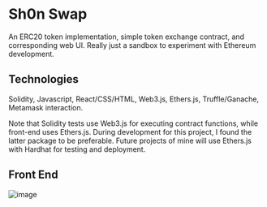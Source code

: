 # Sh0n Swap
An ERC20 token implementation, simple token exchange contract, and corresponding web UI. Really just a sandbox to experiment with Ethereum development. 

## Technologies
Solidity, Javascript, React/CSS/HTML, Web3.js, Ethers.js, Truffle/Ganache, Metamask interaction.  

Note that Solidity tests use Web3.js for executing contract functions, while front-end uses Ethers.js. During development for this project, I found the latter package to be preferable. Future projects of mine will use Ethers.js with Hardhat for testing and deployment. 

## Front End
![image](https://user-images.githubusercontent.com/44221603/152949400-55c468d9-a716-48aa-a1ef-5c699481090c.png)


